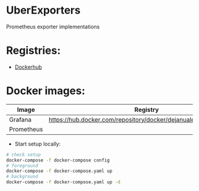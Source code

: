 # UberExporters
Prometheus exporter implementations

# Registries:

- [Dockerhub](https://hub.docker.com/)

# Docker images:

|  Image      | Registry                                                                     |
|-------------|------------------------------------------------------------------------------|
| Grafana     |    https://hub.docker.com/repository/docker/dejanualex/grafana/general       |
| Prometheus  |                                                                              |

* Start setup locally:

```bash
# check setup
docker-compose -f docker-compose config
# foreground
docker-compose -f docker-compose.yaml up
# background
docker-compose -f docker-compose.yaml up -d
```